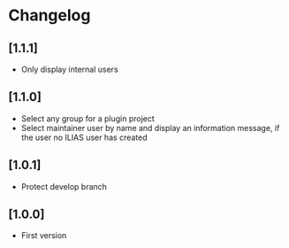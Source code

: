 # Changelog

## [1.1.1]
- Only display internal users

## [1.1.0]
- Select any group for a plugin project
- Select maintainer user by name and display an information message, if the user no ILIAS user has created

## [1.0.1]
- Protect develop branch

## [1.0.0]
- First version
